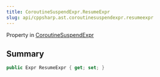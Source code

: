 ```yaml
---
title: CoroutineSuspendExpr.ResumeExpr
slug: api/cppsharp.ast.coroutinesuspendexpr.resumeexpr
---
```

Property in [CoroutineSuspendExpr](/api/cppsharp/ast/coroutinesuspendexpr)

## Summary



```csharp
public Expr ResumeExpr { get; set; }
```

